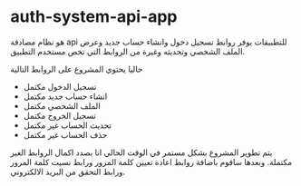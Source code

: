 # auth-system-api-app

هو نظام مصادقة api للتطبيقات يوفر روابط تسجيل دخول وانشاء حساب جديد وعرض الملف الشخصي وتحديثه وغيرة من الروابط التي تخص مستخدم التطبيق.

حاليا يحتوي المشروع على الروابط التالية

-   تسجيل الدخول مكتمل
-   انشاء حساب جديد مكتمل
-   الملف الشخصي مكتمل
-   تسجيل الخروج مكتمل
-   تحديث الحساب غير مكتمل
-   حذف الحساب غير مكتمل

يتم تطوير المشروع بشكل مستمر
في الوقت الحالي انا بصدد اكمال الروابط الغير مكتملة. وبعدها ساقوم باضافة روابط اعادة تعيين كلمة المرور ورابط نسيت كلمة المرور ورابط التحقق من البريد الالكتروني.
